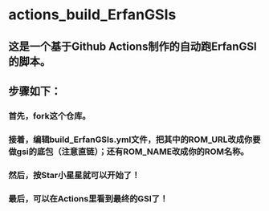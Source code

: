 # actions_build_ErfanGSIs #

## 这是一个基于Github Actions制作的自动跑ErfanGSI的脚本。 ##
## 步骤如下： ##
### 首先，fork这个仓库。 ###
### 接着，编辑build_ErfanGSIs.yml文件，把其中的ROM_URL改成你要做gsi的底包（注意直链）；还有ROM_NAME改成你的ROM名称。 ###
### 然后，按Star小星星就可以开始了！ ###
### 最后，可以在Actions里看到最终的GSI了！ ###
